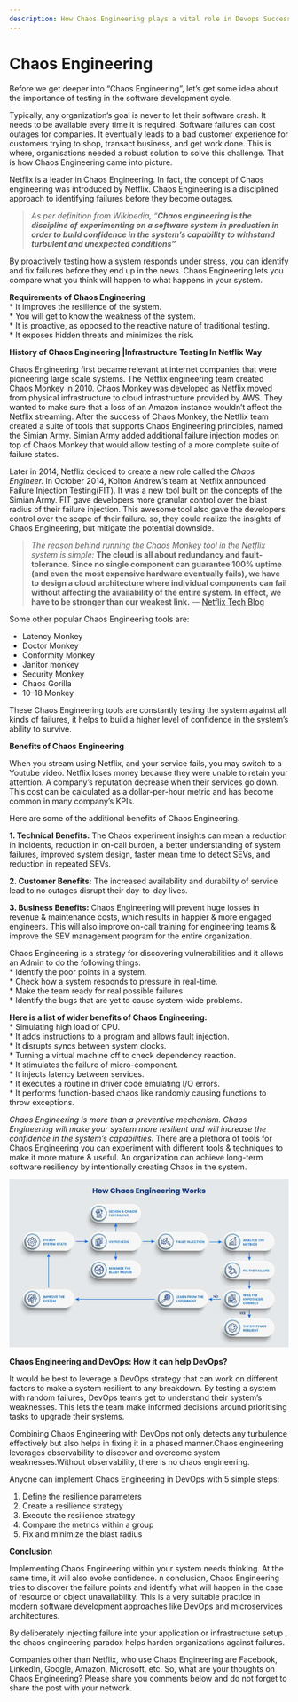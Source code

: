 ```yaml
---
description: How Chaos Engineering plays a vital role in Devops Success
---
```


# Chaos Engineering

Before we get deeper into “Chaos Engineering”, let’s get some idea about the importance of testing in the software development cycle.

Typically, any organization’s goal is never to let their software crash. It needs to be available every time it is required. Software failures can cost outages for companies. It eventually leads to a bad customer experience for customers trying to shop, transact business, and get work done. This is where, organisations needed a robust solution to solve this challenge. That is how Chaos Engineering came into picture.

Netflix is a leader in Chaos Engineering. In fact, the concept of Chaos engineering was introduced by Netflix. Chaos Engineering is a disciplined approach to identifying failures before they become outages.

> _As per definition from Wikipedia, “**Chaos engineering is the discipline of experimenting on a software system in production in order to build confidence in the system’s capability to withstand turbulent and unexpected conditions”**_

By proactively testing how a system responds under stress, you can identify and fix failures before they end up in the news. Chaos Engineering lets you compare what you think will happen to what happens in your system.

**Requirements of Chaos Engineering**  
 \* It improves the resilience of the system.  
 \* You will get to know the weakness of the system.  
 \* It is proactive, as opposed to the reactive nature of traditional testing.  
 \* It exposes hidden threats and minimizes the risk.

**History of Chaos Engineering \|Infrastructure Testing In Netflix Way**

Chaos Engineering first became relevant at internet companies that were pioneering large scale systems. The Netflix engineering team created Chaos Monkey in 2010. Chaos Monkey was developed as Netflix moved from physical infrastructure to cloud infrastructure provided by AWS. They wanted to make sure that a loss of an Amazon instance wouldn’t affect the Netflix streaming. After the success of Chaos Monkey, the Netflix team created a suite of tools that supports Chaos Engineering principles, named the Simian Army. Simian Army added additional failure injection modes on top of Chaos Monkey that would allow testing of a more complete suite of failure states.

Later in 2014, Netflix decided to create a new role called the _Chaos Engineer._ In October 2014, Kolton Andrew’s team at Netflix announced Failure Injection Testing\(FIT\). It was a new tool built on the concepts of the Simian Army. FIT gave developers more granular control over the blast radius of their failure injection. This awesome tool also gave the developers control over the scope of their failure. so, they could realize the insights of Chaos Engineering, but mitigate the potential downside.

> _The reason behind running the Chaos Monkey tool in the Netflix system is simple:_ **The cloud is all about redundancy and fault-tolerance. Since no single component can guarantee 100% uptime \(and even the most expensive hardware eventually fails\), we have to design a cloud architecture where individual components can fail without affecting the availability of the entire system. In effect, we have to be stronger than our weakest link.** — [Netflix Tech Blog](https://medium.com/netflix-techblog/the-netflix-simian-army-16e57fbab116)

Some other popular Chaos Engineering tools are:

* Latency Monkey
* Doctor Monkey
* Conformity Monkey
* Janitor monkey
* Security Monkey
* Chaos Gorilla
* 10–18 Monkey

These Chaos Engineering tools are constantly testing the system against all kinds of failures, it helps to build a higher level of confidence in the system’s ability to survive.

**Benefits of Chaos Engineering**

When you stream using Netflix, and your service fails, you may switch to a Youtube video. Netflix loses money because they were unable to retain your attention. A company’s reputation decrease when their services go down. This cost can be calculated as a dollar-per-hour metric and has become common in many company’s KPIs.

Here are some of the additional benefits of Chaos Engineering.

**1. Technical Benefits:** The Chaos experiment insights can mean a reduction in incidents, reduction in on-call burden, a better understanding of system failures, improved system design, faster mean time to detect SEVs, and reduction in repeated SEVs.

**2. Customer Benefits:** The increased availability and durability of service lead to no outages disrupt their day-to-day lives.

**3. Business Benefits:** Chaos Engineering will prevent huge losses in revenue & maintenance costs, which results in happier & more engaged engineers. This will also improve on-call training for engineering teams & improve the SEV management program for the entire organization.

Chaos Engineering is a strategy for discovering vulnerabilities and it allows an Admin to do the following things:  
 \* Identify the poor points in a system.  
 \* Check how a system responds to pressure in real-time.  
 \* Make the team ready for real possible failures.  
 \* Identify the bugs that are yet to cause system-wide problems.

**Here is a list of wider benefits of Chaos Engineering:**  
 \* Simulating high load of CPU.  
 \* It adds instructions to a program and allows fault injection.  
 \* It disrupts syncs between system clocks.  
 \* Turning a virtual machine off to check dependency reaction.  
 \* It stimulates the failure of micro-component.  
 \* It injects latency between services.  
 \* It executes a routine in driver code emulating I/O errors.  
 \* It performs function-based chaos like randomly causing functions to throw exceptions.

_Chaos Engineering is more than a preventive mechanism. Chaos Engineering will make your system more resilient and will increase the confidence in the system’s capabilities._ There are a plethora of tools for Chaos Engineering you can experiment with different tools & techniques to make it more mature & useful. An organization can achieve long-term software resiliency by intentionally creating Chaos in the system.

![](../.gitbook/assets/image%20%2846%29.png)

**Chaos Engineering and DevOps: How it can help DevOps?**

It would be best to leverage a DevOps strategy that can work on different factors to make a system resilient to any breakdown. By testing a system with random failures, DevOps teams get to understand their system’s weaknesses. This lets the team make informed decisions around prioritising tasks to upgrade their systems.

Combining Chaos Engineering with DevOps not only detects any turbulence effectively but also helps in fixing it in a phased manner.Chaos engineering leverages observability to discover and overcome system weaknesses.Without observability, there is no chaos engineering.

Anyone can implement Chaos Engineering in DevOps with 5 simple steps:  
 1. Define the resilience parameters  
 2. Create a resilience strategy  
 3. Execute the resilience strategy  
 4. Compare the metrics within a group  
 5. Fix and minimize the blast radius

**Conclusion**

Implementing Chaos Engineering within your system needs thinking. At the same time, it will also evoke confidence. n conclusion, Chaos Engineering tries to discover the failure points and identify what will happen in the case of resource or object unavailability. This is a very suitable practice in modern software development approaches like DevOps and microservices architectures.

By deliberately injecting failure into your application or infrastructure setup , the chaos engineering paradox helps harden organizations against failures.

Companies other than Netflix, who use Chaos Engineering are Facebook, LinkedIn, Google, Amazon, Microsoft, etc. So, what are your thoughts on Chaos Engineering? Please share you comments below and do not forget to share the post with your network.

